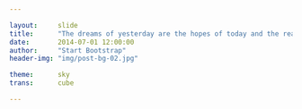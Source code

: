 ```yaml
---

layout:     slide
title:      "The dreams of yesterday are the hopes of today and the reality of tomorrow."
date:       2014-07-01 12:00:00
author:     "Start Bootstrap"
header-img: "img/post-bg-02.jpg"

theme:		sky
trans:		cube

---
```


<script type="text/template">
# Project Timeline

Our semester long project proceeded in the following chronological order

---

# Machining Introduction


[![Image](http://ars.els-cdn.com/content/image/1-s2.0-S1359646208006131-gr2.jpg)](http://www.sciencedirect.com/science/article/pii/S1359646208006131)


---
## Measured shear strains for this set of experiments fall in the 3-12 range.

</script>
